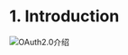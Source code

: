 # 1. Introduction

![OAuth2.0介绍](https://cnymw.github.io/go-study/docs/img/oauth2-介绍/oauth2-介绍-思维导图.jpg)

